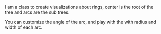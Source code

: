I am a class to create visualizations about rings, center is the root of the tree and arcs are the sub trees.

You can customize the angle of the arc, and play with the with radius and width of each arc.
